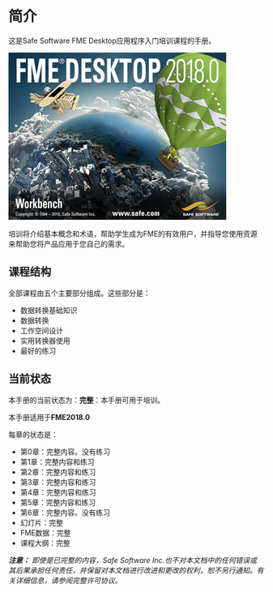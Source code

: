 # 简介

这是Safe Software FME Desktop应用程序入门培训课程的手册。

[![](.gitbook/assets/img0.0.fmeaboutscreen.png)](https://github.com/safesoftware/FMETraining/blob/Desktop-Basic-2018/DesktopBasic0Introduction/Images/Img0.0.FMEAboutScreen.png)

培训将介绍基本概念和术语，帮助学生成为FME的有效用户，并指导您使用资源来帮助您将产品应用于您自己的需求。

## 课程结构

全部课程由五个主要部分组成。这些部分是：

* 数据转换基础知识
* 数据转换
* 工作空间设计
* 实用转换器使用
* 最好的练习

## 当前状态

本手册的当前状态为：**完整**：本手册可用于培训。

本手册适用于**FME2018.0**

每章的状态是：

* 第0章：完整内容。没有练习
* 第1章：完整内容和练习
* 第2章：完整内容和练习
* 第3章：完整内容和练习
* 第4章：完整内容和练习
* 第5章：完整内容和练习
* 第6章：完整内容。没有练习
* 幻灯片：完整
* FME数据：完整
* 课程大纲：完整

_**注意：**_ _即使是已完整的内容，Safe Software Inc.也不对本文档中的任何错误或其后果承担任何责任，并保留对本文档进行改进和更改的权利，恕不另行通知。有关详细信息，请参阅完整许可协议。_

